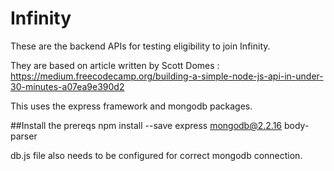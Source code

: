 # Infinity

These are the backend APIs for testing eligibility to join Infinity.

They are based on article written by Scott Domes :
https://medium.freecodecamp.org/building-a-simple-node-js-api-in-under-30-minutes-a07ea9e390d2

This uses the express framework and mongodb packages.

##Install the prereqs
npm install --save express mongodb@2.2.16 body-parser

db.js file also needs to be configured for correct mongodb connection.

